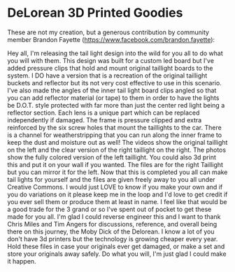 # DeLorean 3D Printed Goodies

These are not my creation, but a generous contribution by community member Brandon Fayette (https://www.facebook.com/brandon.fayette):

Hey all,
I'm releasing the tail light design into the wild for you all to do what you will with them.  This design was built for a custom led board but I've added pressure clips that hold and mount original taillight boards to the system.  I DO have a version that is a recreation of the original taillight buckets and reflector but its not very cost effective to use in this scenario.
I've also made the angles of the inner tail light board clips angled so that you can add reflector material (or tape) to them in order to have the lights be D.O.T. style protected with far more than just the center red light being a reflector section.
Each lens is a unique part which can be replaced independently if damaged.
The frame is pressure clipped and extra reinforced by the six screw holes that mount the taillights to the car.
There is a channel for weatherstripping that you can run along the inner frame to keep the dust and moisture out as well!
The videos show the original taillight on the left and the clear version of the right taillight on the right.  The photos show the fully colored version of the left taillight.
You could also 3d print this and put it on your wall if you wanted.
The files are for the right Taillight but you can mirror it for the left.
Now that this is completed you all can make tail lights for yourself and the files are given freely away to you all under Creative Commons.  I would just LOVE to know if you make your own and if you do variations on it please keep me in the loop and I'd love to get credit if you ever sell them or produce them at least in name.  I feel like that would be a good trade for the 3 grand or so I've spent out of pocket to get these made for you all.
I'm glad I could reverse engineer this and I want to thank Chris Miles and  Tim Angers for discussions, reference, and overall being there on this journey, the Moby Dick of the Delorean.
I know a lot of you don't have 3d printers but the technology is growing cheaper every year.  Hold these files in case your originals ever get damaged, or make a set and store your originals away safely.  Do what you will, I'm just glad I could make it happen.

